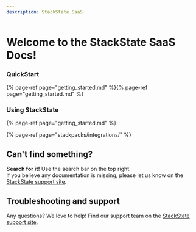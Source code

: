 ```yaml
---
description: StackState SaaS
---
```


# Welcome to the StackState SaaS Docs!

### QuickStart

{% page-ref page="getting_started.md" %}{% page-ref page="getting_started.md" %}

### Using StackState

{% page-ref page="getting_started.md" %}

{% page-ref page="stackpacks/integrations/" %}

## Can't find something?

**Search for it!** Use the search bar on the top right.  
If you believe any documentation is missing, please let us know on the [StackState support site](http://support.stackstate.com/).

## Troubleshooting and support

Any questions? We love to help! Find our support team on the [StackState support site](http://support.stackstate.com/).

